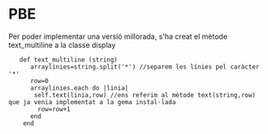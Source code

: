 # PBE
Per poder implementar una versió millorada, s'ha creat el mètode text_multiline a la classe display
       
       def text_multiline (string)
          arraylinies=string.split('*') //separem les línies pel caràcter '*'
          row=0
          arraylinies.each do |linia|
           self.text(linia,row) //ens referim al mètode text(string,row) que ja venia implementat a la gema instal·lada
            row=row+1
          end
        end
